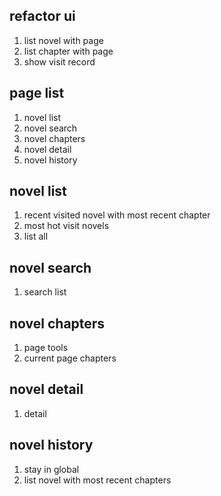 ## refactor ui

1. list novel with page
2. list chapter with page
3. show visit record

## page list 
1. novel list
2. novel search
3. novel chapters
4. novel detail
5. novel history

## novel list
1. recent visited novel with most recent chapter
2. most hot visit novels
3. list all

## novel search
1. search list

## novel chapters
1. page tools
2. current page chapters

## novel detail
1. detail

## novel history
1. stay in global
2. list novel with most recent chapters